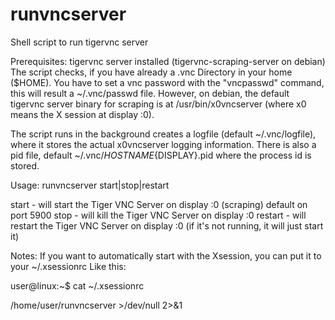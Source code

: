 # runvncserver
Shell script to run tigervnc server 

Prerequisites: tigervnc server installed (tigervnc-scraping-server on debian)
The script checks, if you have already a .vnc Directory in your home ($HOME). You have to set a vnc password with the "vncpasswd" command, this will result a ~/.vnc/passwd file. However, on debian, the default tigervnc server binary for scraping is at /usr/bin/x0vncserver (where x0 means the X session at display :0).

The script runs in the background creates a logfile (default ~/.vnc/logfile), where it stores the actual x0vncserver logging information. There is also a pid file, default ~/.vnc/${HOSTNAME}${DISPLAY}.pid where the process id is stored.

Usage: runvncserver start|stop|restart

start - will start the Tiger VNC Server on display :0 (scraping) default on port 5900
stop - will kill the Tiger VNC Server on display :0
restart - will restart the Tiger VNC Server on display :0 (if it's not running, it will just start it)


Notes: If you want to automatically start with the Xsession, you can put it to your ~/.xsessionrc
Like this:

user@linux:~$ cat ~/.xsessionrc

/home/user/runvncserver >/dev/null 2>&1

